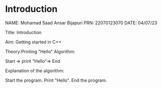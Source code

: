 # Introduction
NAME: Mohamad Saad Ansar Bijapuri
PRN: 22070123070
DATE: 04/07/23

Title: Introduction

Aim: Getting started in C++

Theory:Printing "Hello"
Algorithm:

Start =>  print "Hello"=>  End


Explanation of the algorithm:

Start the program. Print "Hello". End the program.


